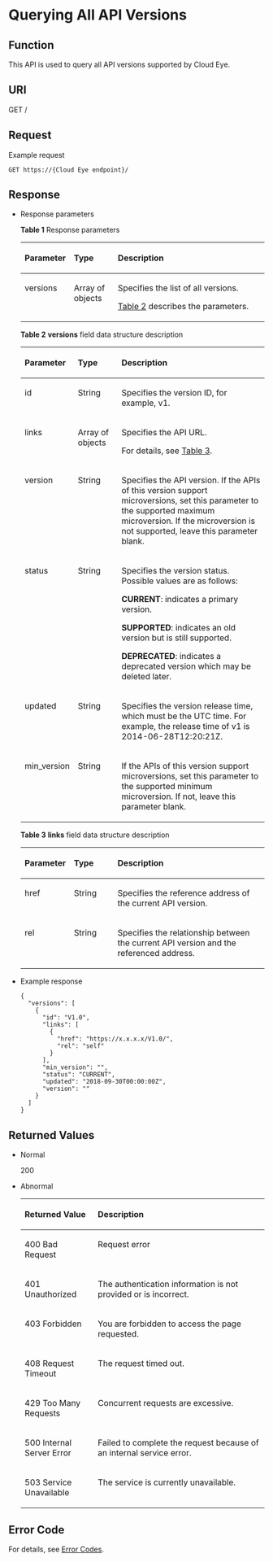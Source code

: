 # Querying All API Versions<a name="EN-US_TOPIC_0171212585"></a>

## Function<a name="section66578044"></a>

This API is used to query all API versions supported by Cloud Eye.

## URI<a name="section62331491"></a>

GET /

## Request<a name="section24112512"></a>

Example request

```
GET https://{Cloud Eye endpoint}/
```

## Response<a name="section15686020"></a>

-   Response parameters

    **Table  1**  Response parameters

    <a name="table26246518152631"></a>
    <table><thead align="left"><tr id="row29602547152631"><th class="cellrowborder" valign="top" width="17.61%" id="mcps1.2.4.1.1"><p id="p1143665616354"><a name="p1143665616354"></a><a name="p1143665616354"></a>Parameter</p>
    </th>
    <th class="cellrowborder" valign="top" width="18.23%" id="mcps1.2.4.1.2"><p id="p11440156143517"><a name="p11440156143517"></a><a name="p11440156143517"></a>Type</p>
    </th>
    <th class="cellrowborder" valign="top" width="64.16%" id="mcps1.2.4.1.3"><p id="p244212561357"><a name="p244212561357"></a><a name="p244212561357"></a>Description</p>
    </th>
    </tr>
    </thead>
    <tbody><tr id="row56174697152631"><td class="cellrowborder" valign="top" width="17.61%" headers="mcps1.2.4.1.1 "><p id="p4445556153516"><a name="p4445556153516"></a><a name="p4445556153516"></a>versions</p>
    </td>
    <td class="cellrowborder" valign="top" width="18.23%" headers="mcps1.2.4.1.2 "><p id="p444855610353"><a name="p444855610353"></a><a name="p444855610353"></a>Array of objects</p>
    </td>
    <td class="cellrowborder" valign="top" width="64.16%" headers="mcps1.2.4.1.3 "><p id="p344911569354"><a name="p344911569354"></a><a name="p344911569354"></a>Specifies the list of all versions.</p>
    <p id="p76411522123610"><a name="p76411522123610"></a><a name="p76411522123610"></a><a href="#table11622191810339">Table 2</a> describes the parameters.</p>
    </td>
    </tr>
    </tbody>
    </table>

    **Table  2** **versions**  field data structure description

    <a name="table11622191810339"></a>
    <table><thead align="left"><tr id="row4619181833318"><th class="cellrowborder" valign="top" width="17.61%" id="mcps1.2.4.1.1"><p id="p8618218183315"><a name="p8618218183315"></a><a name="p8618218183315"></a>Parameter</p>
    </th>
    <th class="cellrowborder" valign="top" width="18.23%" id="mcps1.2.4.1.2"><p id="p46182182336"><a name="p46182182336"></a><a name="p46182182336"></a>Type</p>
    </th>
    <th class="cellrowborder" valign="top" width="64.16%" id="mcps1.2.4.1.3"><p id="p1361819181337"><a name="p1361819181337"></a><a name="p1361819181337"></a>Description</p>
    </th>
    </tr>
    </thead>
    <tbody><tr id="row1261921810335"><td class="cellrowborder" valign="top" width="17.61%" headers="mcps1.2.4.1.1 "><p id="p1619718203313"><a name="p1619718203313"></a><a name="p1619718203313"></a>id</p>
    </td>
    <td class="cellrowborder" valign="top" width="18.23%" headers="mcps1.2.4.1.2 "><p id="p186194185335"><a name="p186194185335"></a><a name="p186194185335"></a>String</p>
    </td>
    <td class="cellrowborder" valign="top" width="64.16%" headers="mcps1.2.4.1.3 "><p id="p8619418123311"><a name="p8619418123311"></a><a name="p8619418123311"></a>Specifies the version ID, for example, v1.</p>
    </td>
    </tr>
    <tr id="row106201018103311"><td class="cellrowborder" valign="top" width="17.61%" headers="mcps1.2.4.1.1 "><p id="p12620181823313"><a name="p12620181823313"></a><a name="p12620181823313"></a>links</p>
    </td>
    <td class="cellrowborder" valign="top" width="18.23%" headers="mcps1.2.4.1.2 "><p id="p12620171823314"><a name="p12620171823314"></a><a name="p12620171823314"></a>Array of objects</p>
    </td>
    <td class="cellrowborder" valign="top" width="64.16%" headers="mcps1.2.4.1.3 "><p id="p46207186338"><a name="p46207186338"></a><a name="p46207186338"></a>Specifies the API URL.</p>
    <p id="p551085418378"><a name="p551085418378"></a><a name="p551085418378"></a>For details, see <a href="#table7157926103418">Table 3</a>.</p>
    </td>
    </tr>
    <tr id="row186211518163313"><td class="cellrowborder" valign="top" width="17.61%" headers="mcps1.2.4.1.1 "><p id="p1562111184330"><a name="p1562111184330"></a><a name="p1562111184330"></a>version</p>
    </td>
    <td class="cellrowborder" valign="top" width="18.23%" headers="mcps1.2.4.1.2 "><p id="p762171863315"><a name="p762171863315"></a><a name="p762171863315"></a>String</p>
    </td>
    <td class="cellrowborder" valign="top" width="64.16%" headers="mcps1.2.4.1.3 "><p id="p196210182338"><a name="p196210182338"></a><a name="p196210182338"></a>Specifies the API version. If the APIs of this version support microversions, set this parameter to the supported maximum microversion. If the microversion is not supported, leave this parameter blank.</p>
    </td>
    </tr>
    <tr id="row862171813317"><td class="cellrowborder" valign="top" width="17.61%" headers="mcps1.2.4.1.1 "><p id="p262191883312"><a name="p262191883312"></a><a name="p262191883312"></a>status</p>
    </td>
    <td class="cellrowborder" valign="top" width="18.23%" headers="mcps1.2.4.1.2 "><p id="p20621118153312"><a name="p20621118153312"></a><a name="p20621118153312"></a>String</p>
    </td>
    <td class="cellrowborder" valign="top" width="64.16%" headers="mcps1.2.4.1.3 "><p id="p362121813335"><a name="p362121813335"></a><a name="p362121813335"></a>Specifies the version status. Possible values are as follows:</p>
    <p id="p10621201813316"><a name="p10621201813316"></a><a name="p10621201813316"></a><strong id="b842352706192132"><a name="b842352706192132"></a><a name="b842352706192132"></a>CURRENT</strong>: indicates a primary version.</p>
    <p id="p662112186338"><a name="p662112186338"></a><a name="p662112186338"></a><strong id="b1164542231713"><a name="b1164542231713"></a><a name="b1164542231713"></a>SUPPORTED</strong>: indicates an old version but is still supported.</p>
    <p id="p18621141813331"><a name="p18621141813331"></a><a name="p18621141813331"></a><strong id="b164043941413"><a name="b164043941413"></a><a name="b164043941413"></a>DEPRECATED</strong>: indicates a deprecated version which may be deleted later.</p>
    </td>
    </tr>
    <tr id="row16223181336"><td class="cellrowborder" valign="top" width="17.61%" headers="mcps1.2.4.1.1 "><p id="p1062261817332"><a name="p1062261817332"></a><a name="p1062261817332"></a>updated</p>
    </td>
    <td class="cellrowborder" valign="top" width="18.23%" headers="mcps1.2.4.1.2 "><p id="p16228184334"><a name="p16228184334"></a><a name="p16228184334"></a>String</p>
    </td>
    <td class="cellrowborder" valign="top" width="64.16%" headers="mcps1.2.4.1.3 "><p id="p56220183330"><a name="p56220183330"></a><a name="p56220183330"></a>Specifies the version release time, which must be the UTC time. For example, the release time of v1 is 2014-06-28T12:20:21Z.</p>
    </td>
    </tr>
    <tr id="row206221018163316"><td class="cellrowborder" valign="top" width="17.61%" headers="mcps1.2.4.1.1 "><p id="p8622171816333"><a name="p8622171816333"></a><a name="p8622171816333"></a>min_version</p>
    </td>
    <td class="cellrowborder" valign="top" width="18.23%" headers="mcps1.2.4.1.2 "><p id="p4622121819338"><a name="p4622121819338"></a><a name="p4622121819338"></a>String</p>
    </td>
    <td class="cellrowborder" valign="top" width="64.16%" headers="mcps1.2.4.1.3 "><p id="p16221118103315"><a name="p16221118103315"></a><a name="p16221118103315"></a>If the APIs of this version support microversions, set this parameter to the supported minimum microversion. If not, leave this parameter blank.</p>
    </td>
    </tr>
    </tbody>
    </table>

    **Table  3** **links**  field data structure description

    <a name="table7157926103418"></a>
    <table><thead align="left"><tr id="row6157112653419"><th class="cellrowborder" valign="top" width="17.61%" id="mcps1.2.4.1.1"><p id="p1515711268345"><a name="p1515711268345"></a><a name="p1515711268345"></a>Parameter</p>
    </th>
    <th class="cellrowborder" valign="top" width="18.23%" id="mcps1.2.4.1.2"><p id="p4157192614343"><a name="p4157192614343"></a><a name="p4157192614343"></a>Type</p>
    </th>
    <th class="cellrowborder" valign="top" width="64.16%" id="mcps1.2.4.1.3"><p id="p7157102613346"><a name="p7157102613346"></a><a name="p7157102613346"></a>Description</p>
    </th>
    </tr>
    </thead>
    <tbody><tr id="row1915852612341"><td class="cellrowborder" valign="top" width="17.61%" headers="mcps1.2.4.1.1 "><p id="p1515872614346"><a name="p1515872614346"></a><a name="p1515872614346"></a>href</p>
    </td>
    <td class="cellrowborder" valign="top" width="18.23%" headers="mcps1.2.4.1.2 "><p id="p2158162616349"><a name="p2158162616349"></a><a name="p2158162616349"></a>String</p>
    </td>
    <td class="cellrowborder" valign="top" width="64.16%" headers="mcps1.2.4.1.3 "><p id="p615813265341"><a name="p615813265341"></a><a name="p615813265341"></a>Specifies the reference address of the current API version.</p>
    </td>
    </tr>
    <tr id="row1158182615345"><td class="cellrowborder" valign="top" width="17.61%" headers="mcps1.2.4.1.1 "><p id="p4158162633414"><a name="p4158162633414"></a><a name="p4158162633414"></a>rel</p>
    </td>
    <td class="cellrowborder" valign="top" width="18.23%" headers="mcps1.2.4.1.2 "><p id="p191584262345"><a name="p191584262345"></a><a name="p191584262345"></a>String</p>
    </td>
    <td class="cellrowborder" valign="top" width="64.16%" headers="mcps1.2.4.1.3 "><p id="p4158182603413"><a name="p4158182603413"></a><a name="p4158182603413"></a>Specifies the relationship between the current API version and the referenced address.</p>
    </td>
    </tr>
    </tbody>
    </table>

-   Example response

    ```
    {
      "versions": [
        {
          "id": "V1.0",
          "links": [
            {
              "href": "https://x.x.x.x/V1.0/",
              "rel": "self"
            }
          ],
          "min_version": "",
          "status": "CURRENT",
          "updated": "2018-09-30T00:00:00Z",
          "version": ""
        }
      ]
    }
    ```


## Returned Values<a name="section6956456"></a>

-   Normal

    200

-   Abnormal

    <a name="table46793998"></a>
    <table><thead align="left"><tr id="row65573909"><th class="cellrowborder" valign="top" width="30%" id="mcps1.1.3.1.1"><p id="p9886408"><a name="p9886408"></a><a name="p9886408"></a>Returned Value</p>
    </th>
    <th class="cellrowborder" valign="top" width="70%" id="mcps1.1.3.1.2"><p id="p62601592"><a name="p62601592"></a><a name="p62601592"></a>Description</p>
    </th>
    </tr>
    </thead>
    <tbody><tr id="row37564172"><td class="cellrowborder" valign="top" width="30%" headers="mcps1.1.3.1.1 "><p id="p22799085"><a name="p22799085"></a><a name="p22799085"></a>400 Bad Request</p>
    </td>
    <td class="cellrowborder" valign="top" width="70%" headers="mcps1.1.3.1.2 "><p id="p44643603"><a name="p44643603"></a><a name="p44643603"></a>Request error</p>
    </td>
    </tr>
    <tr id="row66248115"><td class="cellrowborder" valign="top" width="30%" headers="mcps1.1.3.1.1 "><p id="p64497130"><a name="p64497130"></a><a name="p64497130"></a>401 Unauthorized</p>
    </td>
    <td class="cellrowborder" valign="top" width="70%" headers="mcps1.1.3.1.2 "><p id="p42202994"><a name="p42202994"></a><a name="p42202994"></a>The authentication information is not provided or is incorrect.</p>
    </td>
    </tr>
    <tr id="row44282627"><td class="cellrowborder" valign="top" width="30%" headers="mcps1.1.3.1.1 "><p id="p30123063"><a name="p30123063"></a><a name="p30123063"></a>403 Forbidden</p>
    </td>
    <td class="cellrowborder" valign="top" width="70%" headers="mcps1.1.3.1.2 "><p id="p15114764"><a name="p15114764"></a><a name="p15114764"></a>You are forbidden to access the page requested.</p>
    </td>
    </tr>
    <tr id="row1815156"><td class="cellrowborder" valign="top" width="30%" headers="mcps1.1.3.1.1 "><p id="p12809933"><a name="p12809933"></a><a name="p12809933"></a>408 Request Timeout</p>
    </td>
    <td class="cellrowborder" valign="top" width="70%" headers="mcps1.1.3.1.2 "><p id="p10309404"><a name="p10309404"></a><a name="p10309404"></a>The request timed out.</p>
    </td>
    </tr>
    <tr id="row25675773"><td class="cellrowborder" valign="top" width="30%" headers="mcps1.1.3.1.1 "><p id="p66471715"><a name="p66471715"></a><a name="p66471715"></a>429 Too Many Requests</p>
    </td>
    <td class="cellrowborder" valign="top" width="70%" headers="mcps1.1.3.1.2 "><p id="p5281111"><a name="p5281111"></a><a name="p5281111"></a>Concurrent requests are excessive.</p>
    </td>
    </tr>
    <tr id="row47530006"><td class="cellrowborder" valign="top" width="30%" headers="mcps1.1.3.1.1 "><p id="p24725298"><a name="p24725298"></a><a name="p24725298"></a>500 Internal Server Error</p>
    </td>
    <td class="cellrowborder" valign="top" width="70%" headers="mcps1.1.3.1.2 "><p id="p39567352"><a name="p39567352"></a><a name="p39567352"></a>Failed to complete the request because of an internal service error.</p>
    </td>
    </tr>
    <tr id="row20561848"><td class="cellrowborder" valign="top" width="30%" headers="mcps1.1.3.1.1 "><p id="p54897010"><a name="p54897010"></a><a name="p54897010"></a>503 Service Unavailable</p>
    </td>
    <td class="cellrowborder" valign="top" width="70%" headers="mcps1.1.3.1.2 "><p id="p1451523117958"><a name="p1451523117958"></a><a name="p1451523117958"></a>The service is currently unavailable.</p>
    </td>
    </tr>
    </tbody>
    </table>


## Error Code<a name="section137621219143417"></a>

For details, see  [Error Codes](error-codes.md).

